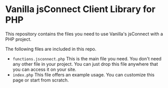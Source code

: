 # Vanilla jsConnect Client Library for PHP #

This repository contains the files you need to use Vanilla's jsConnect with a PHP project.

The following files are included in this repo.

* `functions.jsconnect.php`
  This is the main file you need. You don't need any other file in your project. You can just drop this file anywhere that you can access it on your site.
* `index.php`
  This file offers an example usage. You can customize this page or start from scratch.
